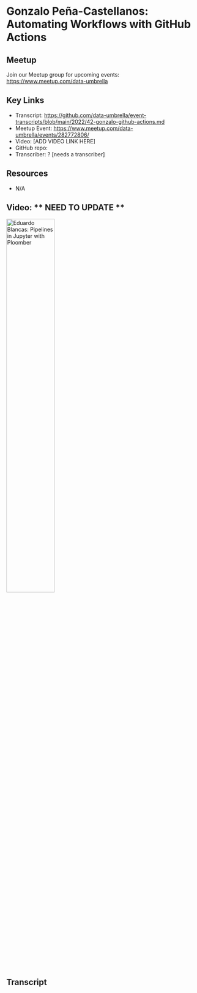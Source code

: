 # Gonzalo Peña-Castellanos: Automating Workflows with GitHub Actions

## Meetup
Join our Meetup group for upcoming events:
https://www.meetup.com/data-umbrella

## Key Links
- Transcript: https://github.com/data-umbrella/event-transcripts/blob/main/2022/42-gonzalo-github-actions.md
- Meetup Event: https://www.meetup.com/data-umbrella/events/282772806/
- Video:   [ADD VIDEO LINK HERE]
- GitHub repo:
- Transcriber:  ? [needs a transcriber]

## Resources
- N/A


## Video:   ** NEED TO UPDATE **

<a href="http://www.youtube.com/watch?feature=player_embedded&v=OI8TTH8EsDI" target="_blank"><img src="http://img.youtube.com/vi/OI8TTH8EsDI/0.jpg"
alt="Eduardo Blancas: Pipelines in Jupyter with Ploomber" width="50%" /></a>

## Transcript

